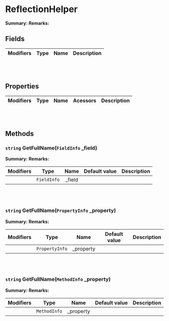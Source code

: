 
# ReflectionHelper

**Summary:** 
**Remarks:** 

## Fields

|Modifiers            |Type          | Name         | Description
|---------------------|--------------|:------------:|------------

<br/>
<br/>

## Properties

|Modifiers            | Type            | Name            | Acessors             | Description
|---------------------|-----------------|:---------------:|----------------------|------------

<br/>
<br/>

## Methods


### **`string` GetFullName(`FieldInfo` _field)**

**Summary:** 
**Remarks:** 

| Modifiers       | Type             | Name             | Default value | Description
|-----------------|------------------|:----------------:|---------------|------------
|  |`FieldInfo` | \_field | ` ` | 

<br/>
<br/>


### **`string` GetFullName(`PropertyInfo` _property)**

**Summary:** 
**Remarks:** 

| Modifiers       | Type             | Name             | Default value | Description
|-----------------|------------------|:----------------:|---------------|------------
|  |`PropertyInfo` | \_property | ` ` | 

<br/>
<br/>


### **`string` GetFullName(`MethodInfo` _property)**

**Summary:** 
**Remarks:** 

| Modifiers       | Type             | Name             | Default value | Description
|-----------------|------------------|:----------------:|---------------|------------
|  |`MethodInfo` | \_property | ` ` | 

<br/>
<br/>

